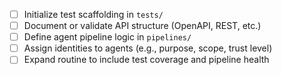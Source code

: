 - [ ] Initialize test scaffolding in `tests/`
- [ ] Document or validate API structure (OpenAPI, REST, etc.)
- [ ] Define agent pipeline logic in `pipelines/`
- [ ] Assign identities to agents (e.g., purpose, scope, trust level)
- [ ] Expand routine to include test coverage and pipeline health
